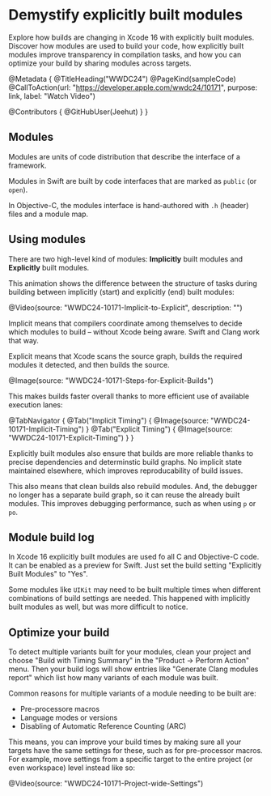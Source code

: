 # Demystify explicitly built modules

Explore how builds are changing in Xcode 16 with explicitly built modules. Discover how modules are used to build your code, how explicitly built modules improve transparency in compilation tasks, and how you can optimize your build by sharing modules across targets.

@Metadata {
   @TitleHeading("WWDC24")
   @PageKind(sampleCode)
   @CallToAction(url: "https://developer.apple.com/wwdc24/10171", purpose: link, label: "Watch Video")

   @Contributors {
      @GitHubUser(Jeehut)
   }
}

## Modules

Modules are units of code distribution that describe the interface of a framework.

Modules in Swift are built by code interfaces that are marked as `public` (or `open`).

In Objective-C, the modules interface is hand-authored with `.h` (header) files and a module map.

## Using modules

There are two high-level kind of modules: **Implicitly** built modules and **Explicitly** built modules.

This animation shows the difference between the structure of tasks during building between implicitly (start) and explicitly (end) built modules:

@Video(source: "WWDC24-10171-Implicit-to-Explicit", description: "")

Implicit means that compilers coordinate among themselves to decide which modules to build – without Xcode being aware. Swift and Clang work that way.

Explicit means that Xcode scans the source graph, builds the required modules it detected, and then builds the source.

@Image(source: "WWDC24-10171-Steps-for-Explicit-Builds")

This makes builds faster overall thanks to more efficient use of available execution lanes:

@TabNavigator {
   @Tab("Implicit Timing") {
      @Image(source: "WWDC24-10171-Implicit-Timing")
   }
   @Tab("Explicit Timing") {
      @Image(source: "WWDC24-10171-Explicit-Timing")
   }
}

Explicitly built modules also ensure that builds are more reliable thanks to precise dependencies and determinstic build graphs. No implicit state maintained elsewhere, which improves reproducability of build issues.

This also means that clean builds also rebuild modules. And, the debugger no longer has a separate build graph, so it can reuse the already built modules. This improves debugging performance, such as when using `p` or `po`. 

## Module build log

In Xcode 16 explicitly built modules are used fo all C and Objective-C code. It can be enabled as a preview for Swift. Just set the build setting "Explicitly Built Modules" to "Yes".

Some modules like `UIKit` may need to be built multiple times when different combinations of build settings are needed. This happened with implicitly built modules as well, but was more difficult to notice.

## Optimize your build

To detect multiple variants built for your modules, clean your project and choose "Build with Timing Summary" in the "Product -> Perform Action" menu. Then your build logs will show entries like "Generate Clang modules report" which list how many variants of each module was built.

Common reasons for multiple variants of a module needing to be built are:

* Pre-processore macros
* Language modes or versions
* Disabling of Automatic Reference Counting (ARC)

This means, you can improve your build times by making sure all your targets have the same settings for these, such as for pre-processor macros. For example, move settings from a specific target to the entire project (or even workspace) level instead like so:

@Video(source: "WWDC24-10171-Project-wide-Settings")
